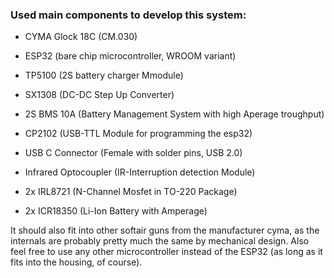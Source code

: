 ### Used main components to develop this system:
- CYMA Glock 18C (CM.030)
- ESP32 (bare chip microcontroller, WROOM variant)

- TP5100 (2S battery charger Mmodule)
- SX1308 (DC-DC Step Up Converter)
- 2S BMS 10A (Battery Management System with high Aperage troughput)
- CP2102 (USB-TTL Module for programming the esp32)
- USB C Connector (Female with solder pins, USB 2.0)
- Infrared Optocoupler (IR-Interruption detection Module)
- 2x IRL8721 (N-Channel Mosfet in TO-220 Package)
- 2x ICR18350 (Li-Ion Battery with Amperage)

It should also fit into other softair guns from the manufacturer cyma, as the internals are probably pretty much the same by mechanical design. Also feel free to use any other microcontroller instead of the ESP32 (as long as it fits into the housing, of course).

